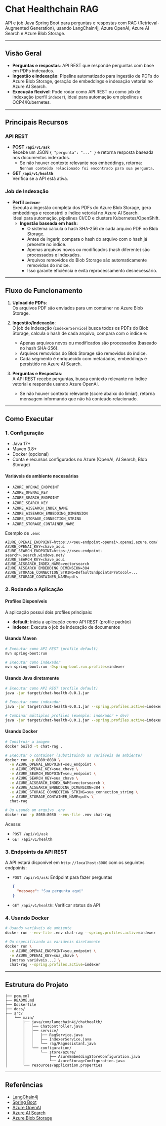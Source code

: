 
# Chat Healthchain RAG

API e job Java Spring Boot para perguntas e respostas com RAG (Retrieval-Augmented Generation), usando LangChain4j, Azure OpenAI, Azure AI Search e Azure Blob Storage.

---

## Visão Geral

- **Perguntas e respostas**: API REST que responde perguntas com base em PDFs indexados.
- **Ingestão e indexação**: Pipeline automatizado para ingestão de PDFs do Azure Blob Storage, geração de embeddings e indexação vetorial no Azure AI Search.
- **Execução flexível**: Pode rodar como API REST ou como job de indexação (perfil `indexer`), ideal para automação em pipelines e OCP4/Kubernetes.

---

## Principais Recursos

### API REST

- **POST `/api/v1/ask`**  
	Recebe um JSON `{ "pergunta": "..." }` e retorna resposta baseada nos documentos indexados.
	- Se não houver contexto relevante nos embeddings, retorna:  
	  `Nenhum conteúdo relacionado foi encontrado para sua pergunta.`
- **GET `/api/v1/health`**  
	Verifica se a API está ativa.

### Job de Indexação

- **Perfil `indexer`**  
	Executa a ingestão completa dos PDFs do Azure Blob Storage, gera embeddings e reconstrói o índice vetorial no Azure AI Search.  
	Ideal para automação, pipelines CI/CD e clusters Kubernetes/OpenShift.
	- **Ingestão baseada em hash:**
		- O sistema calcula o hash SHA-256 de cada arquivo PDF no Blob Storage.
		- Antes de ingerir, compara o hash do arquivo com o hash já presente no índice.
		- Apenas arquivos novos ou modificados (hash diferente) são processados e indexados.
		- Arquivos removidos do Blob Storage são automaticamente removidos do índice.
		- Isso garante eficiência e evita reprocessamento desnecessário.

---

## Fluxo de Funcionamento

1. **Upload de PDFs**:  
	 Os arquivos PDF são enviados para um container no Azure Blob Storage.

2. **Ingestão/Indexação**:  
	O job de indexação (`IndexerService`) busca todos os PDFs do Blob Storage, calcula o hash de cada arquivo, compara com o índice e:
	- Apenas arquivos novos ou modificados são processados (baseado no hash SHA-256).
	- Arquivos removidos do Blob Storage são removidos do índice.
	- Cada segmento é enriquecido com metadados, embeddings e persistido no Azure AI Search.

3. **Perguntas e Respostas**:  
	 A API REST recebe perguntas, busca contexto relevante no índice vetorial e responde usando Azure OpenAI.
	- Se não houver contexto relevante (score abaixo do limiar), retorna mensagem informando que não há conteúdo relacionado.

---

## Como Executar

### 1. Configuração

- Java 17+
- Maven 3.8+
- Docker (opcional)
- Conta e recursos configurados no Azure (OpenAI, AI Search, Blob Storage)

#### Variáveis de ambiente necessárias

- `AZURE_OPENAI_ENDPOINT`
- `AZURE_OPENAI_KEY`
- `AZURE_SEARCH_ENDPOINT`
- `AZURE_SEARCH_KEY`
- `AZURE_AISEARCH_INDEX_NAME`
- `AZURE_AISEARCH_EMBEDDING_DIMENSION`
- `AZURE_STORAGE_CONNECTION_STRING`
- `AZURE_STORAGE_CONTAINER_NAME`

Exemplo de `.env`:

```env
AZURE_OPENAI_ENDPOINT=https://<seu-endpoint-openai>.openai.azure.com/
AZURE_OPENAI_KEY=chave_aqui
AZURE_SEARCH_ENDPOINT=https://<seu-endpoint-search>.search.windows.net/
AZURE_SEARCH_KEY=chave_aqui
AZURE_AISEARCH_INDEX_NAME=vectorsearch
AZURE_AISEARCH_EMBEDDING_DIMENSION=384
AZURE_STORAGE_CONNECTION_STRING=DefaultEndpointsProtocol=...
AZURE_STORAGE_CONTAINER_NAME=pdfs
```

### 2. Rodando a Aplicação

#### Profiles Disponíveis

A aplicação possui dois profiles principais:

- **default**: Inicia a aplicação como API REST (profile padrão)
- **indexer**: Executa o job de indexação de documentos

#### Usando Maven

```sh
# Executar como API REST (profile default)
mvn spring-boot:run

# Executar como indexador
mvn spring-boot:run -Dspring-boot.run.profiles=indexer
```

#### Usando Java diretamente

```sh
# Executar como API REST (profile default)
java -jar target/chat-health-0.0.1.jar

# Executar como indexador
java -jar target/chat-health-0.0.1.jar --spring.profiles.active=indexer

# Combinar múltiplos profiles (exemplo: indexador + dev)
java -jar target/chat-health-0.0.1.jar --spring.profiles.active=indexer,dev
```

#### Usando Docker

```sh
# Construir a imagem
docker build -t chat-rag .

# Executar o container (substituindo as variáveis de ambiente)
docker run -p 8080:8080 \
  -e AZURE_OPENAI_ENDPOINT=seu_endpoint \
  -e AZURE_OPENAI_KEY=sua_chave \
  -e AZURE_SEARCH_ENDPOINT=seu_endpoint \
  -e AZURE_SEARCH_KEY=sua_chave \
  -e AZURE_AISEARCH_INDEX_NAME=vectorsearch \
  -e AZURE_AISEARCH_EMBEDDING_DIMENSION=384 \
  -e AZURE_STORAGE_CONNECTION_STRING=sua_connection_string \
  -e AZURE_STORAGE_CONTAINER_NAME=pdfs \
  chat-rag

# Ou usando um arquivo .env
docker run -p 8080:8080 --env-file .env chat-rag
```

Acesse:
- `POST /api/v1/ask`
- `GET /api/v1/health`

### 3. Endpoints da API REST

A API estará disponível em `http://localhost:8080` com os seguintes endpoints:

- `POST /api/v1/ask`: Endpoint para fazer perguntas
  ```json
  {
    "message": "Sua pergunta aqui"
  }
  ```
- `GET /api/v1/health`: Verificar status da API

### 4. Usando Docker

```sh
# Usando variáveis de ambiente
docker run --env-file .env chat-rag --spring.profiles.active=indexer

# Ou especificando as variáveis diretamente
docker run \
  -e AZURE_OPENAI_ENDPOINT=seu_endpoint \
  -e AZURE_OPENAI_KEY=sua_chave \
  [outras variáveis...] \
  chat-rag --spring.profiles.active=indexer
```

---

## Estrutura do Projeto

```
├── pom.xml
├── README.md
├── Dockerfile
├── docs/
├── src/
│   └── main/
│       ├── java/com/langchain4j/chathealth/
│       │   ├── ChatController.java
│       │   ├── service/
│       │   │   ├── RagService.java
│       │   │   ├── IndexerService.java
│       │   │   └── rag/RagAssistant.java
│       │   └── configuration/
│       │       └── store/azure/
│       │           ├── AzureEmbeddingStoreConfiguration.java
│       │           └── AzureStorageConfiguration.java
│       └── resources/application.properties
```

---

## Referências

- [LangChain4j](https://docs.langchain4j.dev/)
- [Spring Boot](https://spring.io/projects/spring-boot)
- [Azure OpenAI](https://learn.microsoft.com/azure/ai-services/openai/)
- [Azure AI Search](https://learn.microsoft.com/azure/search/)
- [Azure Blob Storage](https://learn.microsoft.com/azure/storage/blobs/)
```

